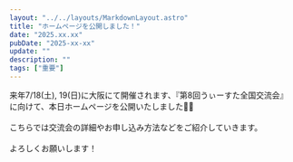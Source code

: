 ```yaml
---
layout: "../../layouts/MarkdownLayout.astro"
title: "ホームページを公開しました！"
date: "2025.xx.xx"
pubDate: "2025-xx-xx"
update: ""
description: ""
tags: ["重要"]
---
```


来年7/18(土), 19(日)に大阪にて開催されます、『第8回うぃーすた全国交流会』に向けて、本日ホームページを公開いたしました🙌🏻
<br><br>
こちらでは交流会の詳細やお申し込み方法などをご紹介していきます。
<br><br>
よろしくお願いします！